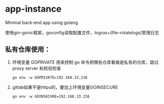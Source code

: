 # app-instance

Minimal back-end app using golang

使用gin-gonic框架，goconfig读取配置文件，logrus+(file-rotatelogs)管理日志

## 私有仓库使用：

1. 环境变量 GOPRIVATE 用来控制 go 命令把哪些仓库看做是私有的仓库，跳过 proxy server 和校验检查

    `go env -w GOPRIVATE=192.168.33.236`

2. gitlab如果不是https的，要加上环境变量GOINSECURE

    `go env -w GOINSECURE=192.168.33.236`